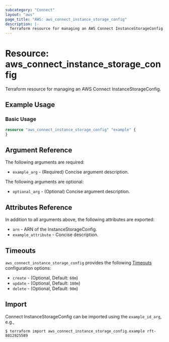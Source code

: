 ```yaml
---
subcategory: "Connect"
layout: "aws"
page_title: "AWS: aws_connect_instance_storage_config"
description: |-
  Terraform resource for managing an AWS Connect InstanceStorageConfig.
---
```


# Resource: aws_connect_instance_storage_config

Terraform resource for managing an AWS Connect InstanceStorageConfig.

## Example Usage

### Basic Usage

```terraform
resource "aws_connect_instance_storage_config" "example" {
}
```

## Argument Reference

The following arguments are required:

* `example_arg` - (Required) Concise argument description.

The following arguments are optional:

* `optional_arg` - (Optional) Concise argument description.

## Attributes Reference

In addition to all arguments above, the following attributes are exported:

* `arn` - ARN of the InstanceStorageConfig.
* `example_attribute` - Concise description.

## Timeouts

`aws_connect_instance_storage_config` provides the following [Timeouts](https://www.terraform.io/docs/configuration/blocks/resources/syntax.html#operation-timeouts) configuration options:

* `create` - (Optional, Default: `60m`)
* `update` - (Optional, Default: `180m`)
* `delete` - (Optional, Default: `90m`)

## Import

Connect InstanceStorageConfig can be imported using the `example_id_arg`, e.g.,

```
$ terraform import aws_connect_instance_storage_config.example rft-8012925589
```
